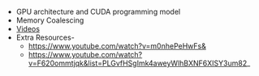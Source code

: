 * GPU architecture and CUDA programming model
* Memory Coalescing
* [Videos](https://www.youtube.com/playlist?list=PL4csFsJQIR-hUz9V1cpK-vCUuJte6UN7U)
* Extra Resources-
  * https://www.youtube.com/watch?v=m0nhePeHwFs&
  * https://www.youtube.com/watch?v=F620ommtjqk&list=PLGvfHSgImk4aweyWlhBXNF6XISY3um82_
